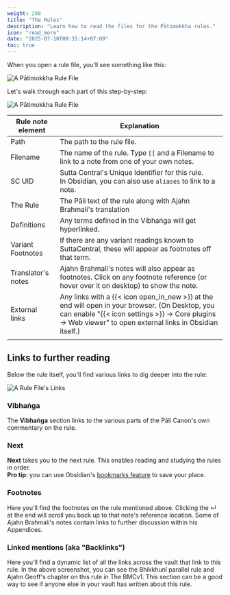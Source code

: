 ```yaml
---
weight: 208
title: "The Rules"
description: "Learn how to read the files for the Pātimokkha rules."
icon: "read_more"
date: "2025-07-10T09:35:14+07:00"
toc: true
---
```


When you open a rule file, you'll see something like this:

![A Pātimokkha Rule File](/images/screenshots/mobile_rule_note_unannotated.png)

Let's walk through each part of this step-by-step:

![A Pātimokkha Rule File](/images/screenshots/mobile_rule_note.png)

| Rule note element | Explanation |
|--|--|
| Path | The path to the rule file. |
| Filename | The name of the rule. Type `[[` and a Filename to link to a note from one of your own notes. |
| SC UID | Sutta Central's Unique Identifier for this rule. <br /> In Obsidian, you can also use `aliases` to link to a note. |
| The Rule | The Pāli text of the rule along with Ajahn Brahmali's translation |
| Definitions | Any terms defined in the Vibhaṅga will get hyperlinked. |
| Variant Footnotes | If there are any variant readings known to SuttaCentral, these will appear as footnotes off that term. |
| Translator's notes | Ajahn Brahmali's notes will also appear as footnotes. Click on any footnote reference (or hover over it on desktop) to show the note. |
| External links | Any links with a {{< icon open_in_new >}} at the end will open in your browser. (On Desktop, you can enable "{{< icon settings >}} → Core plugins → Web viewer" to open external links in Obsidian itself.) |
| | |

## Links to further reading

Below the rule itself, you'll find various links to dig deeper into the rule:

![A Rule File's Links](/images/screenshots/mobile_rule_links.png)

### Vibhaṅga

The **Vibhaṅga** section links to the various parts of the Pāli Canon's own commentary on the rule.

### Next

**Next** takes you to the next rule. This enables reading and studying the rules in order.  
**Pro tip**: you can use Obsidian's [bookmarks feature](https://help.obsidian.md/plugins/bookmarks) to save your place.

### Footnotes

Here you'll find the footnotes on the rule mentioned above.
Clicking the ↵ at the end will scroll you back up to that note's reference location.
Some of Ajahn Brahmali's notes contain links to further discussion within his Appendices.

### Linked mentions (aka "Backlinks")

Here you'll find a dynamic list of all the links across the vault that link to this rule.
In the above screenshot, you can see the Bhikkhunī parallel rule
and Ajahn Geoff's chapter on this rule in The BMCv1.
This section can be a good way to see if anyone else in your vault has written about this rule.
